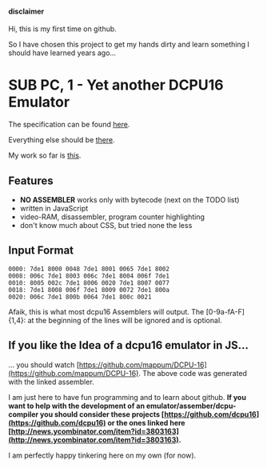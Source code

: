 #### disclaimer ####
Hi,
this is my first time on github.

So I have chosen this project to get my hands dirty and learn something I should have learned years ago...


# SUB PC, 1 - Yet another DCPU16 Emulator #
The specification can be found [here](http://0x10c.com/doc/dcpu-16.txt).

Everything else should be [there](http://0x10c.com).

My work so far is [this](http://stevencd.github.com/sub-pc-1).

## Features ##
* **NO ASSEMBLER** works only with bytecode (next on the TODO list)
* written in JavaScript
* video-RAM, disassembler, program counter highlighting
* don't know much about CSS, but tried none the less

## Input Format ##

    0000: 7de1 8000 0048 7de1 8001 0065 7de1 8002
    0008: 006c 7de1 8003 006c 7de1 8004 006f 7de1
    0010: 8005 002c 7de1 8006 0020 7de1 8007 0077
    0018: 7de1 8008 006f 7de1 8009 0072 7de1 800a
    0020: 006c 7de1 800b 0064 7de1 800c 0021


Afaik, this is what most dcpu16 Assemblers will output.
The [0-9a-fA-F]{1,4}: at the beginning of the lines will be ignored and is optional.

## If you like the Idea of a dcpu16 emulator in JS... ##
... you should watch [https://github.com/mappum/DCPU-16](https://github.com/mappum/DCPU-16).
The above code was generated with the linked assembler.

I am just here to have fun programming and to learn about github.
**If you want to help with the development of an emulator/assember/dcpu-compiler you should consider these projects [https://github.com/dcpu16](https://github.com/dcpu16) or the ones linked here [http://news.ycombinator.com/item?id=3803163](http://news.ycombinator.com/item?id=3803163).**

I am perfectly happy tinkering here on my own (for now).
